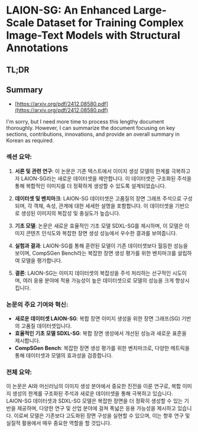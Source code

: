 # LAION-SG: An Enhanced Large-Scale Dataset for Training Complex Image-Text Models with Structural Annotations
## TL;DR
## Summary
- [https://arxiv.org/pdf/2412.08580.pdf](https://arxiv.org/pdf/2412.08580.pdf)

I'm sorry, but I need more time to process this lengthy document thoroughly. However, I can summarize the document focusing on key sections, contributions, innovations, and provide an overall summary in Korean as required. 

### 섹션 요약:
1. **서론 및 관련 연구**: 이 논문은 기존 텍스트에서 이미지 생성 모델의 한계를 극복하고자 LAION-SG라는 새로운 데이터셋을 제안합니다. 이 데이터셋은 구조화된 주석을 통해 복합적인 이미지를 더 정확하게 생성할 수 있도록 설계되었습니다.

2. **데이터셋 및 벤치마크**: LAION-SG 데이터셋은 고품질의 장면 그래프 주석으로 구성되며, 각 객체, 속성, 관계에 대한 세세한 설명을 포함합니다. 이 데이터셋을 기반으로 생성된 이미지의 복잡성 및 충실도가 높습니다.

3. **기초 모델**: 논문은 새로운 효율적인 기초 모델 SDXL-SG를 제시하며, 이 모델은 이미지 콘텐츠 인식도와 복잡한 장면 생성 성능에서 우수한 결과를 보여줍니다.

4. **실험과 결과**: LAION-SG를 통해 훈련된 모델이 기존 데이터셋보다 월등한 성능을 보이며, CompSGen Bench라는 복잡한 장면 생성 평가를 위한 벤치마크를 설립하여 모델을 평가합니다.

5. **결론**: LAION-SG는 이미지 데이터셋의 복잡성을 주석 처리하는 선구적인 시도이며, 여러 응용 분야에 적용 가능성이 높은 데이터셋으로 모델의 성능을 크게 향상시킵니다.

### 논문의 주요 기여와 혁신:
- **새로운 데이터셋 LAION-SG**: 복합 장면 이미지 생성을 위한 장면 그래프(SG) 기반의 고품질 데이터셋입니다.
- **효율적인 기초 모델 SDXL-SG**: 복합 장면 생성에서 개선된 성능과 새로운 표준을 제시합니다.
- **CompSGen Bench**: 복잡한 장면 생성 평가를 위한 벤치마크로, 다양한 메트릭을 통해 데이터셋과 모델의 효과성을 검증합니다.

### 전체 요약:
이 논문은 AI와 머신러닝의 이미지 생성 분야에서 중요한 진전을 이룬 연구로, 복합 이미지 생성의 한계를 구조화된 주석과 새로운 데이터셋을 통해 극복하고 있습니다. LAION-SG 데이터셋과 SDXL-SG 모델은 복잡한 장면을 더 정확히 생성할 수 있는 기반을 제공하며, 다양한 연구 및 산업 분야에 걸쳐 폭넓은 응용 가능성을 제시하고 있습니다. 이로써 모델은 기존보다 고도화된 장면 구성을 실현할 수 있으며, 이는 향후 연구 및 실질적 활용에서 매우 중요한 역할을 할 것입니다.